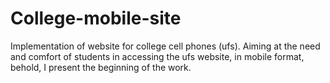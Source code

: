 # College-mobile-site
Implementation of website for college cell phones (ufs).
Aiming at the need and comfort of students in accessing the ufs website, in mobile format, behold, I present the beginning of the work.
